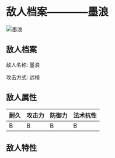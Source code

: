 # 敌人档案————墨浪

![墨浪](./eneIcons/墨浪.png)

## 敌人档案

敌人名称: 墨浪

攻击方式: 远程

## 敌人属性

| 耐久      | 攻击力  | 防御力 | 法术抗性 |
|---------|------|-----|------|
| B | B | B | B |

## 敌人特性
> 
